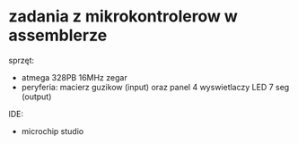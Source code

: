 # zadania z mikrokontrolerow w assemblerze

sprzęt:

- atmega 328PB 16MHz zegar
- peryferia: macierz guzikow (input) oraz panel 4 wyswietlaczy LED 7 seg (output)

IDE:

- microchip studio
